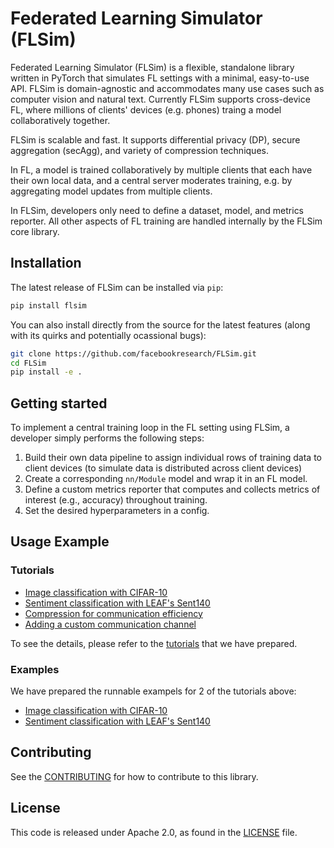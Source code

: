 # Federated Learning Simulator (FLSim)

<!-- [![CircleCI](https://circleci.com/gh/pytorch/flsim.svg?style=svg)](https://circleci.com/gh/pytorch/flsim) -->

Federated Learning Simulator (FLSim) is a flexible, standalone library written in PyTorch that simulates FL settings with a minimal, easy-to-use API. FLSim is domain-agnostic and accommodates many use cases such as computer vision and natural text. Currently FLSim supports cross-device FL, where millions of clients' devices (e.g. phones) traing a model collaboratively together.

FLSim is scalable and fast. It supports differential privacy (DP), secure aggregation (secAgg), and variety of compression techniques.

In FL, a model is trained collaboratively by multiple clients that each have their own local data, and a central server moderates training, e.g. by aggregating model updates from multiple clients.

In FLSim, developers only need to define a dataset, model, and metrics reporter. All other aspects of FL training are handled internally by the FLSim core library.

## Installation
The latest release of FLSim can be installed via `pip`:
```bash
pip install flsim
```

You can also install directly from the source for the latest features (along with its quirks and potentially ocassional bugs):
```bash
git clone https://github.com/facebookresearch/FLSim.git
cd FLSim
pip install -e .
```

## Getting started

To implement a central training loop in the FL setting using FLSim, a developer simply performs the following steps:

1. Build their own data pipeline to assign individual rows of training data to client devices (to simulate data is distributed across client devices)
2. Create a corresponding `nn/Module` model and wrap it in an FL model.
3. Define a custom metrics reporter that computes and collects metrics of interest (e.g., accuracy) throughout training.
4. Set the desired hyperparameters in a config.


## Usage Example

### Tutorials
* [Image classification with CIFAR-10](https://github.com/facebookresearch/FLSim/blob/main/tutorials/cifar10_tutorial.ipynb)
* [Sentiment classification with LEAF's Sent140](https://github.com/facebookresearch/FLSim/blob/main/tutorials/sent140_tutorial.ipynb)
* [Compression for communication efficiency](https://github.com/facebookresearch/FLSim/blob/main/tutorials/channel_feature_tutorial.ipynb)
* [Adding a custom communication channel](https://github.com/facebookresearch/FLSim/blob/main/tutorials/custom_channel_tutorial.ipynb)

To see the details, please refer to the [tutorials](https://github.com/facebookresearch/FLSim/tree/main/tutorials) that we have prepared.

### Examples
We have prepared the runnable exampels for 2 of the tutorials above:
* [Image classification with CIFAR-10](https://github.com/facebookresearch/FLSim/blob/main/examples/cifar10_example.py)
* [Sentiment classification with LEAF's Sent140](https://github.com/facebookresearch/FLSim/blob/main/examples/sent140_example.py)


## Contributing
See the [CONTRIBUTING](https://github.com/facebookresearch/FLSim/blob/main/CONTRIBUTING.md) for how to contribute to this library.


## License
This code is released under Apache 2.0, as found in the [LICENSE](https://github.com/facebookresearch/FLSim/blob/main/LICENSE) file.
